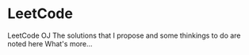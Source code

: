 # LeetCode
LeetCode OJ
The solutions that I propose and some thinkings to do are noted here
What's more...
